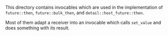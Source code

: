 This directory contains invocables which are used in the implementation of `future::then`, `future::bulk_then`, and `detail::host_future::then`.

Most of them adapt a receiver into an invocable which calls `set_value` and does something with its result.

